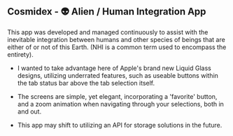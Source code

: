 ## Cosmidex - 👽 Alien / Human Integration App

This app was developed and managed continuously to assist with the inevitable integration between humans and other species of beings that are either of or not of this Earth. (NHI is a common term used to encompass the entirety).

- I wanted to take advantage here of Apple's brand new Liquid Glass designs, utilizing underrated features, such as useable buttons within the tab status bar above the tab selection itself.

- The screens are simple, yet elegant, incorporating a 'favorite' button, and a zoom animation when navigating through your selections, both in and out.

- This app may shift to utilizing an API for storage solutions in the future.
 
